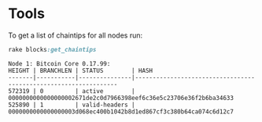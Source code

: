 # Tools

To get a list of chaintips for all nodes run:

```rb
rake blocks:get_chaintips
```

```
Node 1: Bitcoin Core 0.17.99:
HEIGHT | BRANCHLEN | STATUS        | HASH
-------|-----------|---------------|-----------------------------------------------------------------
572319 | 0         | active        | 0000000000000000002671de2c0d7966398eef6c36e5c23706e36f2b6ba34633
525890 | 1         | valid-headers | 0000000000000000003d068ec400b1042b8d1ed867cf3c380b64ca074c6d12c7
```
